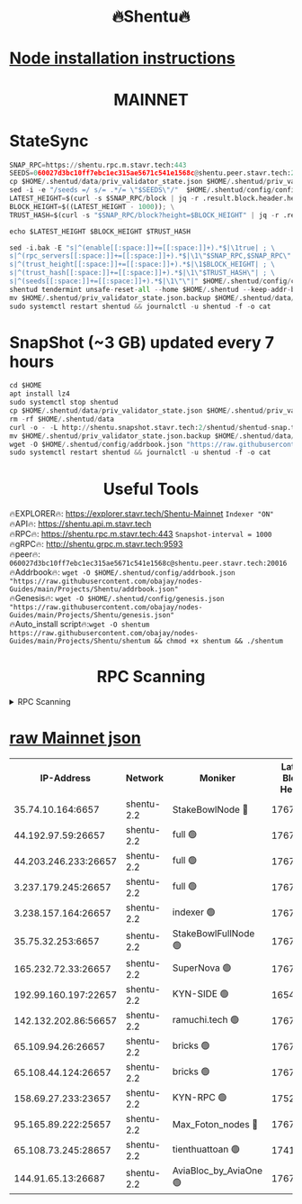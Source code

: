 <h1 align="center"> 🔥Shentu🔥</h1>

[Node installation instructions](https://github.com/obajay/nodes-Guides/tree/main/Projects/Shentu)
=
<h1 align="center"> MAINNET</h1>

# StateSync
```python
SNAP_RPC=https://shentu.rpc.m.stavr.tech:443
SEEDS=060027d3bc10ff7ebc1ec315ae5671c541e1568c@shentu.peer.stavr.tech:20016
cp $HOME/.shentud/data/priv_validator_state.json $HOME/.shentud/priv_validator_state.json.backup
sed -i -e "/seeds =/ s/= .*/= \"$SEEDS\"/"  $HOME/.shentud/config/config.toml
LATEST_HEIGHT=$(curl -s $SNAP_RPC/block | jq -r .result.block.header.height); \
BLOCK_HEIGHT=$((LATEST_HEIGHT - 1000)); \
TRUST_HASH=$(curl -s "$SNAP_RPC/block?height=$BLOCK_HEIGHT" | jq -r .result.block_id.hash)

echo $LATEST_HEIGHT $BLOCK_HEIGHT $TRUST_HASH

sed -i.bak -E "s|^(enable[[:space:]]+=[[:space:]]+).*$|\1true| ; \
s|^(rpc_servers[[:space:]]+=[[:space:]]+).*$|\1\"$SNAP_RPC,$SNAP_RPC\"| ; \
s|^(trust_height[[:space:]]+=[[:space:]]+).*$|\1$BLOCK_HEIGHT| ; \
s|^(trust_hash[[:space:]]+=[[:space:]]+).*$|\1\"$TRUST_HASH\"| ; \
s|^(seeds[[:space:]]+=[[:space:]]+).*$|\1\"\"|" $HOME/.shentud/config/config.toml
shentud tendermint unsafe-reset-all --home $HOME/.shentud --keep-addr-book
mv $HOME/.shentud/priv_validator_state.json.backup $HOME/.shentud/data/priv_validator_state.json
sudo systemctl restart shentud && journalctl -u shentud -f -o cat
```
# SnapShot (~3 GB) updated every 7 hours
```python
cd $HOME
apt install lz4
sudo systemctl stop shentud
cp $HOME/.shentud/data/priv_validator_state.json $HOME/.shentud/priv_validator_state.json.backup
rm -rf $HOME/.shentud/data
curl -o - -L http://shentu.snapshot.stavr.tech:2/shentud/shentud-snap.tar.lz4 | lz4 -c -d - | tar -x -C $HOME/.shentud --strip-components 2
mv $HOME/.shentud/priv_validator_state.json.backup $HOME/.shentud/data/priv_validator_state.json
wget -O $HOME/.shentud/config/addrbook.json "https://raw.githubusercontent.com/obajay/nodes-Guides/main/Projects/Shentu/addrbook.json"
sudo systemctl restart shentud && journalctl -u shentud -f -o cat
```

 <h1 align="center"> Useful Tools</h1>

🔥EXPLORER🔥:     https://explorer.stavr.tech/Shentu-Mainnet        `Indexer "ON"` \
🔥API🔥:          https://shentu.api.m.stavr.tech \
🔥RPC🔥:          https://shentu.rpc.m.stavr.tech:443              `Snapshot-interval = 1000` \
🔥gRPC🔥:         http://shentu.grpc.m.stavr.tech:9593 \
🔥peer🔥:         `060027d3bc10ff7ebc1ec315ae5671c541e1568c@shentu.peer.stavr.tech:20016` \
🔥Addrbook🔥:  `wget -O $HOME/.shentud/config/addrbook.json "https://raw.githubusercontent.com/obajay/nodes-Guides/main/Projects/Shentu/addrbook.json"` \
🔥Genesis🔥:  `wget -O $HOME/.shentud/config/genesis.json "https://raw.githubusercontent.com/obajay/nodes-Guides/main/Projects/Shentu/genesis.json"` \
🔥Auto_install script🔥:`wget -O shentum https://raw.githubusercontent.com/obajay/nodes-Guides/main/Projects/Shentu/shentum && chmod +x shentum && ./shentum`

<h1 align="center"> RPC Scanning</h1>

<details>
<summary>RPC Scanning</summary>

<h2 align="center"> We scan nodes in real time every 4 hours. And we provide the final result of RPC endpoints.
We cannot influence the operation of these nodes in any way. </h2>


```python
If Voting Power is higher than 0 --> then the Node is a validator of the network and may be subject to attack and be a potential threat to the chain.
```
```python
We marked such validators with a red symbol
```

</details>

[raw Mainnet json](https://rpc-check.shentum.stavr.tech/shentum/rpc-shentum-result.json)
=


<table><tr><th>IP-Address</th><th>Network</th><th>Moniker</th><th>Latest Block Height</th><th>Earliest Block Height</th><th>Catching Up</th><th>Tx Index</th><th>Voting Power</th><th>Scan Time</th></tr><tr><td>35.74.10.164:6657</td><td>shentu-2.2</td><td>StakeBowlNode 🔴</td><td>17670611</td><td>8308501</td><td>False</td><td>on</td><td>50178</td><td>2024-03-17T03:10:57.992400441UTC</td></tr><tr><td>44.192.97.59:26657</td><td>shentu-2.2</td><td>full 🟢</td><td>17670610</td><td>9786901</td><td>False</td><td>on</td><td>0</td><td>2024-03-17T03:10:54.695105821UTC</td></tr><tr><td>44.203.246.233:26657</td><td>shentu-2.2</td><td>full 🟢</td><td>17670612</td><td>9786901</td><td>False</td><td>on</td><td>0</td><td>2024-03-17T03:11:06.742464118UTC</td></tr><tr><td>3.237.179.245:26657</td><td>shentu-2.2</td><td>full 🟢</td><td>17670614</td><td>9786901</td><td>False</td><td>on</td><td>0</td><td>2024-03-17T03:11:15.576873172UTC</td></tr><tr><td>3.238.157.164:26657</td><td>shentu-2.2</td><td>indexer 🟢</td><td>17670616</td><td>9786901</td><td>False</td><td>on</td><td>0</td><td>2024-03-17T03:11:26.760116765UTC</td></tr><tr><td>35.75.32.253:6657</td><td>shentu-2.2</td><td>StakeBowlFullNode 🟢</td><td>17670619</td><td>10470762</td><td>False</td><td>on</td><td>0</td><td>2024-03-17T03:11:48.666989282UTC</td></tr><tr><td>165.232.72.33:26657</td><td>shentu-2.2</td><td>SuperNova 🟢</td><td>17670619</td><td>15936001</td><td>False</td><td>off</td><td>0</td><td>2024-03-17T03:11:47.411308208UTC</td></tr><tr><td>192.99.160.197:22657</td><td>shentu-2.2</td><td>KYN-SIDE 🟢</td><td>16541965</td><td>16083091</td><td>False</td><td>on</td><td>0</td><td>2024-03-17T03:12:41.068536509UTC</td></tr><tr><td>142.132.202.86:56657</td><td>shentu-2.2</td><td>ramuchi.tech 🟢</td><td>17670626</td><td>16196001</td><td>False</td><td>on</td><td>0</td><td>2024-03-17T03:12:31.284399654UTC</td></tr><tr><td>65.109.94.26:26657</td><td>shentu-2.2</td><td>bricks 🟢</td><td>17670628</td><td>16401001</td><td>False</td><td>on</td><td>0</td><td>2024-03-17T03:12:38.301910287UTC</td></tr><tr><td>65.108.44.124:26657</td><td>shentu-2.2</td><td>bricks 🟢</td><td>17670628</td><td>16401001</td><td>False</td><td>on</td><td>0</td><td>2024-03-17T03:12:41.366508993UTC</td></tr><tr><td>158.69.27.233:23657</td><td>shentu-2.2</td><td>KYN-RPC 🟢</td><td>17528125</td><td>16778677</td><td>False</td><td>on</td><td>0</td><td>2024-03-17T03:12:29.010278356UTC</td></tr><tr><td>95.165.89.222:25657</td><td>shentu-2.2</td><td>Max_Foton_nodes 🔴</td><td>17670622</td><td>17144052</td><td>False</td><td>on</td><td>2408</td><td>2024-03-17T03:12:03.655400570UTC</td></tr><tr><td>65.108.73.245:28657</td><td>shentu-2.2</td><td>tienthuattoan 🟢</td><td>17415110</td><td>17399930</td><td>False</td><td>on</td><td>0</td><td>2024-03-17T03:12:03.977513755UTC</td></tr><tr><td>144.91.65.13:26687</td><td>shentu-2.2</td><td>AviaBloc_by_AviaOne 🟢</td><td>17670621</td><td>17666650</td><td>False</td><td>off</td><td>0</td><td>2024-03-17T03:12:01.217985807UTC</td></tr></table>
